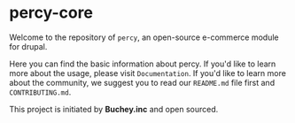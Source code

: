 # percy-core
Welcome to the repository of `percy`, an open-source e-commerce module for drupal.

Here you can find the basic information about percy. If you'd like to learn more about the usage, please visit `Documentation`. If you'd like to learn more about the community, we suggest you to read our `README.md` file first and `CONTRIBUTING.md`.

This project is initiated by **Buchey.inc** and open sourced.
